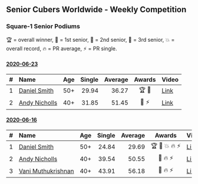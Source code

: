 ## Senior Cubers Worldwide - Weekly Competition
### Square-1 Senior Podiums
🏆 = overall winner, 🥇 = 1st senior, 🥈 = 2nd senior, 🥉 = 3rd senior, 💥 = overall record, 🔥 = PR average, ⚡ = PR single.

#### [2020-06-23](2020-06-23.md)

| # | Name | Age | Single | Average | Awards | Video |
| :--: | :-- | :--: | --: | --: | :--: | :-- |
| 1 | [<span style="white-space: nowrap">Daniel Smith</span>](../../persons/daniel_smith/sq1.md) | 50+ | 29.94 | 36.27 | <span style="white-space: nowrap">🏆 🥇</span> | [Link](https://www.facebook.com/events/1618516681636159/permalink/1624493677705126/) |
| 2 | [<span style="white-space: nowrap">Andy Nicholls</span>](../../persons/andy_nicholls/sq1.md) | 40+ | 31.85 | 51.45 | <span style="white-space: nowrap">🥈 ⚡</span> | [Link](https://www.facebook.com/events/1618516681636159/permalink/1624283784392782/) |

#### [2020-06-16](2020-06-16.md)

| # | Name | Age | Single | Average | Awards | Video |
| :--: | :-- | :--: | --: | --: | :--: | :-- |
| 1 | [<span style="white-space: nowrap">Daniel Smith</span>](../../persons/daniel_smith/sq1.md) | 50+ | 24.84 | 29.69 | <span style="white-space: nowrap">🏆 🥇 💥 🔥 ⚡</span> | [Link](https://www.facebook.com/events/296087658445428/permalink/301316697922524/) |
| 2 | [<span style="white-space: nowrap">Andy Nicholls</span>](../../persons/andy_nicholls/sq1.md) | 40+ | 39.54 | 50.55 | <span style="white-space: nowrap">🥈 🔥 ⚡</span> | [Link](https://www.facebook.com/events/296087658445428/permalink/298844614836399/) |
| 3 | [<span style="white-space: nowrap">Vani Muthukrishnan</span>](../../persons/vani_muthukrishnan/sq1.md) | 40+ | 43.91 | 56.18 | <span style="white-space: nowrap">🥉 🔥 ⚡</span> | [Link](https://www.facebook.com/events/296087658445428/permalink/298743144846546/) |


<!-- Global site tag (gtag.js) - Google Analytics -->
<script async src="https://www.googletagmanager.com/gtag/js?id=UA-86348435-3"></script>
<script>window.dataLayer = window.dataLayer || []; function gtag() {dataLayer.push(arguments);} gtag('js', new Date()); gtag('config', 'UA-86348435-3');</script>
